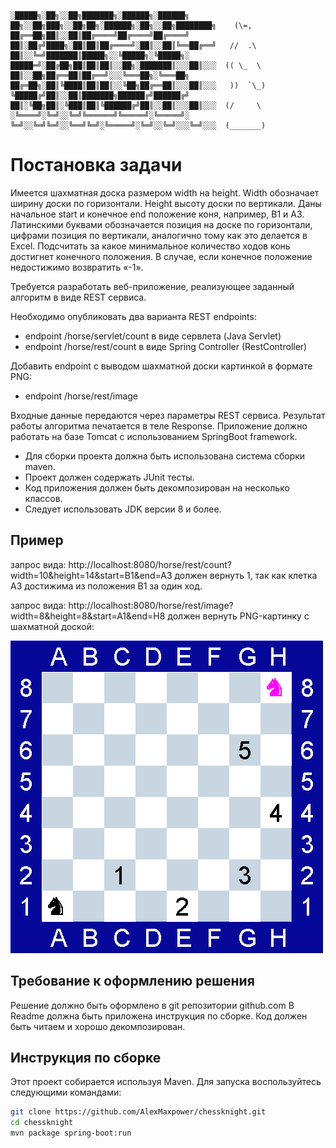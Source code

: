 ```
░█████╗░██╗░░██╗███████╗░██████╗░██████╗  ██╗░░██╗███╗░░██╗██╗░██████╗░██╗░░██╗████████╗    (\=,
██╔══██╗██║░░██║██╔════╝██╔════╝██╔════╝  ██║░██╔╝████╗░██║██║██╔════╝░██║░░██║╚══██╔══╝   //  .\
██║░░╚═╝███████║█████╗░░╚█████╗░╚█████╗░  █████═╝░██╔██╗██║██║██║░░██╗░███████║░░░██║░░░  (( \_  \
██║░░██╗██╔══██║██╔══╝░░░╚═══██╗░╚═══██╗  ██╔═██╗░██║╚████║██║██║░░╚██╗██╔══██║░░░██║░░░   ))  `\_)
╚█████╔╝██║░░██║███████╗██████╔╝██████╔╝  ██║░╚██╗██║░╚███║██║╚██████╔╝██║░░██║░░░██║░░░  (/     \
░╚════╝░╚═╝░░╚═╝╚══════╝╚═════╝░╚═════╝░  ╚═╝░░╚═╝╚═╝░░╚══╝╚═╝░╚═════╝░╚═╝░░╚═╝░░░╚═╝░░░  (_______)
```
# Постановка задачи

Имеется шахматная доска размером width на height. Width обозначает ширину доски по горизонтали. Height высоту доски по вертикали.
Даны начальное start и конечное end положение коня, например, B1 и A3. Латинскими буквами обозначается позиция на доске по горизонтали, цифрами позиция по вертикали, аналогично тому как это делается в Excel.
Подсчитать за какое минимальное количество ходов конь достигнет конечного положения. В случае, если конечное положение недостижимо возвратить «-1».

Требуется разработать веб-приложение, реализующее заданный алгоритм в виде REST сервиса.

Необходимо опубликовать два варианта REST endpoints:
- endpoint /horse/servlet/count в виде сервлета (Java Servlet)
- endpoint /horse/rest/count в виде Spring Controller (RestController)

Добавить endpoint с выводом шахматной доски картинкой в формате PNG:
- endpoint /horse/rest/image

Входные данные передаются через параметры REST сервиса. Результат работы алгоритма печатается в теле Response.
Приложение должно работать на базе Tomcat c использованием SpringBoot framework.

- Для сборки проекта должна быть использована система сборки maven.
- Проект должен содержать JUnit тесты.
- Код приложения должен быть декомпозирован на несколько классов.
- Следует использовать JDK версии 8 и более.

## Пример
запрос вида:
http://localhost:8080/horse/rest/count?width=10&height=14&start=B1&end=A3
должен вернуть 1, так как клетка A3 достижима из положения B1 за один ход.

запрос вида:
http://localhost:8080/horse/rest/image?width=8&height=8&start=A1&end=H8
должен вернуть PNG-картинку с шахматной доской:

![PNG-картинка](a1-h8.png)

## Требование к оформлению решения
Решение должно быть оформлено в git репозитории github.com
В Readme должна быть приложена инструкция по сборке.
Код должен быть читаем и хорошо декомпозирован. 

## Инструкция по сборке
Этот проект собирается используя Maven. Для запуска воспользуйтесь следующими командами:
```bash
git clone https://github.com/AlexMaxpower/chessknight.git
cd chessknight
mvn package spring-boot:run
```